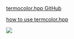 [termocolor.hpp GitHub](https://github.com/ikalnytskyi/termcolor)

[how to use termcolor.hpp](https://termcolor.readthedocs.io)

![](https://termcolor.readthedocs.io/_images/example.png)
